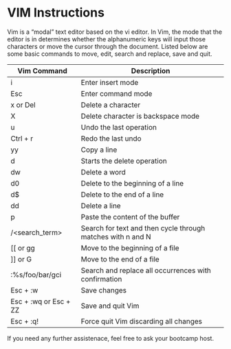 # VIM Instructions

Vim is a “modal” text editor based on the vi editor. In Vim, the mode that the editor is in determines whether the alphanumeric keys will input those characters or move the cursor through the document. Listed below are some basic commands to move, edit, search and replace, save and quit.

|Vim Command             | Description
|------------------------|--------------------------------------------------------------|
| i                      | Enter insert mode |
| Esc                    | Enter command mode |
| x or Del               | Delete a character |
| X                      | Delete character is backspace mode |
| u                      | Undo the last operation |
| Ctrl + r               | Redo the last undo |
| yy                     | Copy a line |
| d                      | Starts the delete operation |
| dw                     | Delete a word |
| d0                     | Delete to the beginning of a line |
| d$                     | Delete to the end of a line |
| dd                     | Delete a line |
| p                      | Paste the content of the buffer |
| /<search_term>         | Search for text and then cycle through matches with n and N |
| [[ or gg               | Move to the beginning of a file |
| ]] or G                | Move to the end of a file |
| :%s/foo/bar/gci        | Search and replace all occurrences with confirmation |
| Esc + :w               | Save changes |
| Esc + :wq or Esc + ZZ  | Save and quit Vim |
| Esc + :q!              | Force quit Vim discarding all changes |

If you need any further assistenace, feel free to ask your bootcamp host.